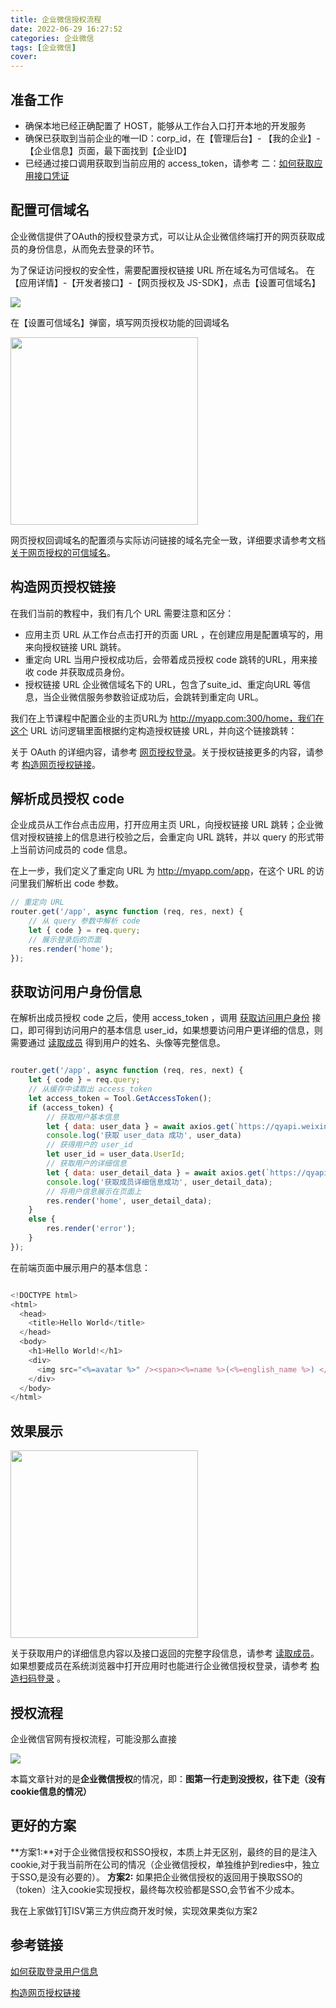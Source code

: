 ```yaml
---
title: 企业微信授权流程
date: 2022-06-29 16:27:52
categories: 企业微信
tags: [企业微信]
cover: 
---
```


## 准备工作

- 确保本地已经正确配置了 HOST，能够从工作台入口打开本地的开发服务
- 确保已获取到当前企业的唯一ID：corp_id，在【管理后台】- 【我的企业】-【企业信息】页面，最下面找到【企业ID】
- 已经通过接口调用获取到当前应用的 access_token，请参考 二：<a href="https://developer.work.weixin.qq.com/tutorial/detail/46" target="_blank" >如何获取应用接口凭证</a>

## 配置可信域名

企业微信提供了OAuth的授权登录方式，可以让从企业微信终端打开的网页获取成员的身份信息，从而免去登录的环节。

为了保证访问授权的安全性，需要配置授权链接 URL 所在域名为可信域名。
在【应用详情】-【开发者接口】-【网页授权及 JS-SDK】，点击【设置可信域名】

<img src="http://t-blog-images.aijs.top/img/20220629163014.webp" />

在【设置可信域名】弹窗，填写网页授权功能的回调域名

<img src="http://t-blog-images.aijs.top/img/20220629163042.webp" width=300 />

网页授权回调域名的配置须与实际访问链接的域名完全一致，详细要求请参考文档 <a href="https://developer.work.weixin.qq.com/document/path/91335#%E5%85%B3%E4%BA%8E%E7%BD%91%E9%A1%B5%E6%8E%88%E6%9D%83%E7%9A%84%E5%8F%AF%E4%BF%A1%E5%9F%9F%E5%90%8D" target="_blank" >关于网页授权的可信域名</a>。

## 构造网页授权链接

在我们当前的教程中，我们有几个 URL 需要注意和区分：

- 应用主页 URL
从工作台点击打开的页面 URL ，在创建应用是配置填写的，用来向授权链接 URL 跳转。
- 重定向 URL
当用户授权成功后，会带着成员授权 code 跳转的URL，用来接收 code 并获取成员身份。
- 授权链接 URL
企业微信域名下的 URL，包含了suite_id、重定向URL 等信息，当企业微信服务参数验证成功后，会跳转到重定向 URL。

我们在上节课程中配置企业的主页URL为 <a href="http://myapp.com:300/home%EF%BC%8C%E6%88%91%E4%BB%AC%E5%9C%A8%E8%BF%99%E4%B8%AA" target="_blank" >http://myapp.com:300/home，我们在这个 URL</a> 访问逻辑里面根据约定构造授权链接 URL，并向这个链接跳转：

关于 OAuth 的详细内容，请参考 <a href="https://developer.work.weixin.qq.com/document/path/91119" target="_blank" >网页授权登录</a>。关于授权链接更多的内容，请参考 <a href="https://developer.work.weixin.qq.com/document/path/91022" target="_blank" >构造网页授权链接</a>。 

## 解析成员授权 code

企业成员从工作台点击应用，打开应用主页 URL，向授权链接 URL 跳转；企业微信对授权链接上的信息进行校验之后，会重定向 URL 跳转，并以 query 的形式带上当前访问成员的 code 信息。

在上一步，我们定义了重定向 URL 为 <a href="http://myapp.com/app%EF%BC%8C%E5%9C%A8%E8%BF%99%E4%B8%AA" target="_blank" > http://myapp.com/app</a>，在这个 URL 的访问里我们解析出 code 参数。

```js
// 重定向 URL 
router.get('/app', async function (req, res, next) {    
    // 从 query 参数中解析 code
    let { code } = req.query;
    // 展示登录后的页面
    res.render('home');
});

```

## 获取访问用户身份信息

在解析出成员授权 code 之后，使用 access_token ，调用 <a href="https://developer.work.weixin.qq.com/document/path/91023" target="_blank" >获取访问用户身份</a> 接口，即可得到访问用户的基本信息 user_id，如果想要访问用户更详细的信息，则需要通过 <a href="https://developer.work.weixin.qq.com/document/path/90196" target="_blank" >读取成员</a> 得到用户的姓名、头像等完整信息。


```js

router.get('/app', async function (req, res, next) {
    let { code } = req.query;
    // 从缓存中读取出 access_token
    let access_token = Tool.GetAccessToken();
    if (access_token) {
        // 获取用户基本信息
        let { data: user_data } = await axios.get(`https://qyapi.weixin.qq.com/cgi-bin/user/getuserinfo?access_token=${access_token}&amp;code=${code}`);
        console.log('获取 user_data 成功', user_data)
        // 获得用户的 user_id
        let user_id = user_data.UserId;
        // 获取用户的详细信息
        let { data: user_detail_data } = await axios.get(`https://qyapi.weixin.qq.com/cgi-bin/user/get?access_token=${access_token}&amp;userid=${user_id}`);
        console.log('获取成员详细信息成功', user_detail_data);
        // 将用户信息展示在页面上
        res.render('home', user_detail_data);
    }
    else {
        res.render('error');
    }
});
```
在前端页面中展示用户的基本信息：

```js

<!DOCTYPE html>
<html>
  <head>
    <title>Hello World</title>
  </head>
  <body>
    <h1>Hello World!</h1>
    <div>
      <img src="<%=avatar %>" /><span><%=name %>(<%=english_name %>) </span>      
    </div>
  </body>
</html>

```

## 效果展示

<img src="http://t-blog-images.aijs.top/img/20220629163741.webp" width=300/>


关于获取用户的详细信息内容以及接口返回的完整字段信息，请参考 <a href="https://developer.work.weixin.qq.com/document/path/90196" target="_blank" >读取成员</a>。如果想要成员在系统浏览器中打开应用时也能进行企业微信授权登录，请参考 <a href="https://developer.work.weixin.qq.com/document/path/91025" target="_blank" >构造扫码登录</a> 。

## 授权流程

企业微信官网有授权流程，可能没那么直接

<img src="http://t-blog-images.aijs.top/img/20220630093816.webp" />


本篇文章针对的是**企业微信授权**的情况，即：**图第一行走到没授权，往下走（没有cookie信息的情况）**

## 更好的方案

**方案1:**对于企业微信授权和SSO授权，本质上并无区别，最终的目的是注入cookie,对于我当前所在公司的情况（企业微信授权，单独维护到redies中，独立于SSO,是没有必要的）。
**方案2:** 如果把企业微信授权的返回用于换取SSO的（token）注入cookie实现授权，最终每次校验都是SSO,会节省不少成本。

我在上家做钉钉ISV第三方供应商开发时候，实现效果类似方案2

## 参考链接

<a href="https://developer.work.weixin.qq.com/tutorial/detail/47" target="_blank" >如何获取登录用户信息</a>

<a href="https://developer.work.weixin.qq.com/document/path/91022" target="_blank" >构造网页授权链接</a>